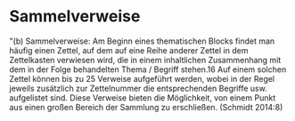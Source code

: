 # Sammelverweise

"(b) Sammelverweise: Am Beginn eines thematischen Blocks findet man häufig einen Zettel, auf dem auf eine Reihe anderer Zettel in dem Zettelkasten verwiesen wird, die in einem inhaltlichen Zusammenhang mit dem in der Folge behandelten Thema / Begriff stehen.16 Auf einem solchen Zettel können bis zu 25 Verweise aufgeführt werden, wobei in der Regel jeweils zusätzlich zur Zettelnummer die entsprechenden Begriffe usw. aufgelistet sind. Diese Verweise bieten die Möglichkeit, von einem Punkt aus einen großen Bereich der Sammlung zu erschließen. (Schmidt 2014:8)